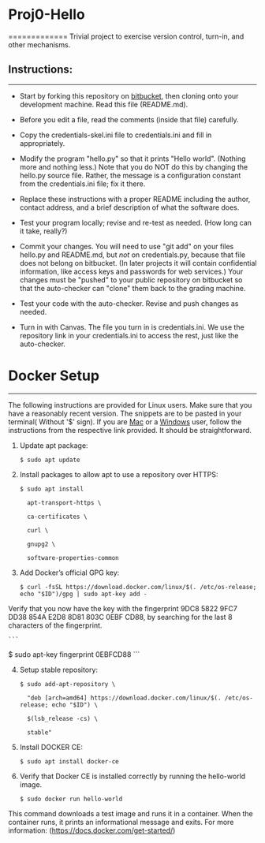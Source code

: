 # Proj0-Hello
=============
Trivial project to exercise version control, turn-in, and other
mechanisms.

## Instructions:
---------------

- Start by forking this repository on [bitbucket](https://bitbucket.org/UOCIS322/proj0-hello), then cloning onto your
  development machine. Read this file (README.md). 
  
- Before you edit a file, read the comments (inside that file) carefully.

- Copy the credentials-skel.ini file to credentials.ini and fill in
  appropriately.

- Modify the program "hello.py" so that it prints "Hello
  world". (Nothing more and nothing less.)  Note that you do NOT do
  this by changing the hello.py source file. Rather, the message is a
  configuration constant from the credentials.ini file; fix it there.

- Replace these instructions with a proper README including the
   author, contact address, and a brief description of what the
   software does.

- Test your program locally;  revise and re-test as needed.  (How long
  can it take, really?)

- Commit your changes. You will need to use "git add" on your files
   hello.py and README.md, but *not* on credentials.py, because that
   file does not belong on bitbucket.  (In later projects it will contain
   confidential information, like access keys and passwords for web
   services.)  Your changes must be "pushed" to your public repository
   on bitbucket so that the auto-checker can "clone" them back to the
   grading machine.

- Test your code with the auto-checker. Revise and push changes
   as needed.

- Turn in with Canvas. The file you turn in is credentials.ini. We
   use the repository link in your credentials.ini to access the rest,
   just like the auto-checker.

# Docker Setup
-------------
The following instructions are provided for Linux users.
Make sure that you have a reasonably recent version.
The snippets are to be pasted in your terminal( Without '$' sign).
If you are [Mac](https://docs.docker.com/docker-for-mac/install/) or a
[Windows](https://docs.docker.com/docker-for-windows/install/#download-docker-for-windows)
user, follow the instructions from the respective link provided. It should be straightforward.

1. Update apt package:

    ```
    $ sudo apt update
    ```

2. Install packages to allow apt to use a repository over HTTPS:

    ```
    $ sudo apt install

      apt-transport-https \

      ca-certificates \

      curl \

      gnupg2 \
          
      software-properties-common
    ```

3. Add Docker’s official GPG key:

    ```
    $ curl -fsSL https://download.docker.com/linux/$(. /etc/os-release; echo "$ID")/gpg | sudo apt-key add -
    ```

  Verify that you now have the key with the fingerprint 9DC8 5822 9FC7 DD38 854A E2D8 8D81 803C 0EBF CD88, by searching for the last 8 characters of the fingerprint.

    ```
  $ sudo apt-key fingerprint 0EBFCD88
    ```

4. Setup stable repository:

    ```
    $ sudo add-apt-repository \

      "deb [arch=amd64] https://download.docker.com/linux/$(. /etc/os-release; echo "$ID") \

      $(lsb_release -cs) \

      stable"
    ```

5. Install DOCKER CE:

    ```
    $ sudo apt install docker-ce
    ```

6. Verify that Docker CE is installed correctly by running the hello-world image.

    ```
    $ sudo docker run hello-world
    ```

This command downloads a test image and runs it in a container. When the container runs, it prints an informational message and exits. For more information: (https://docs.docker.com/get-started/)
